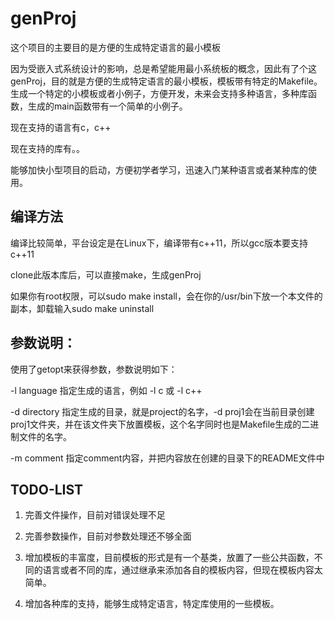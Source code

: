 # genProj

这个项目的主要目的是方便的生成特定语言的最小模板

因为受嵌入式系统设计的影响，总是希望能用最小系统板的概念，因此有了个这genProj，目的就是方便的生成特定语言的最小模板，模板带有特定的Makefile。生成一个特定的小模板或者小例子，方便开发，未来会支持多种语言，多种库函数，生成的main函数带有一个简单的小例子。

现在支持的语言有c，c++

现在支持的库有。。

能够加快小型项目的启动，方便初学者学习，迅速入门某种语言或者某种库的使用。

## 编译方法

编译比较简单，平台设定是在Linux下，编译带有c++11，所以gcc版本要支持c++11

clone此版本库后，可以直接make，生成genProj

如果你有root权限，可以sudo make install，会在你的/usr/bin下放一个本文件的副本，卸载输入sudo make uninstall

## 参数说明：

使用了getopt来获得参数，参数说明如下：

-l language 指定生成的语言，例如 -l c 或 -l c++

-d directory 指定生成的目录，就是project的名字，-d proj1会在当前目录创建proj1文件夹，并在该文件夹下放置模板，这个名字同时也是Makefile生成的二进制文件的名字。

-m comment 指定comment内容，并把内容放在创建的目录下的README文件中

## TODO-LIST

1. 完善文件操作，目前对错误处理不足

2. 完善参数操作，目前对参数处理还不够全面

3. 增加模板的丰富度，目前模板的形式是有一个基类，放置了一些公共函数，不同的语言或者不同的库，通过继承来添加各自的模板内容，但现在模板内容太简单。

4. 增加各种库的支持，能够生成特定语言，特定库使用的一些模板。


